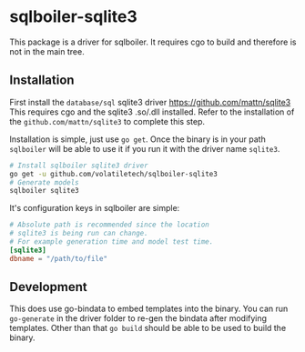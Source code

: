 # sqlboiler-sqlite3

This package is a driver for sqlboiler. It requires cgo to build and
therefore is not in the main tree.

## Installation

First install the `database/sql` sqlite3 driver https://github.com/mattn/sqlite3  
This requires cgo and the sqlite3 .so/.dll installed. Refer to the installation
of the `github.com/mattn/sqlite3` to complete this step.

Installation is simple, just use `go get`. Once the binary is in
your path `sqlboiler` will be able to use it if you run it with the
driver name `sqlite3`.

```bash
# Install sqlboiler sqlite3 driver
go get -u github.com/volatiletech/sqlboiler-sqlite3
# Generate models
sqlboiler sqlite3
```

It's configuration keys in sqlboiler are simple:

```toml
# Absolute path is recommended since the location
# sqlite3 is being run can change.
# For example generation time and model test time.
[sqlite3]
dbname = "/path/to/file"
```

## Development

This does use go-bindata to embed templates into the binary.
You can run `go-generate` in the driver folder to re-gen the bindata
after modifying templates. Other than that `go build` should be able to
be used to build the binary.
